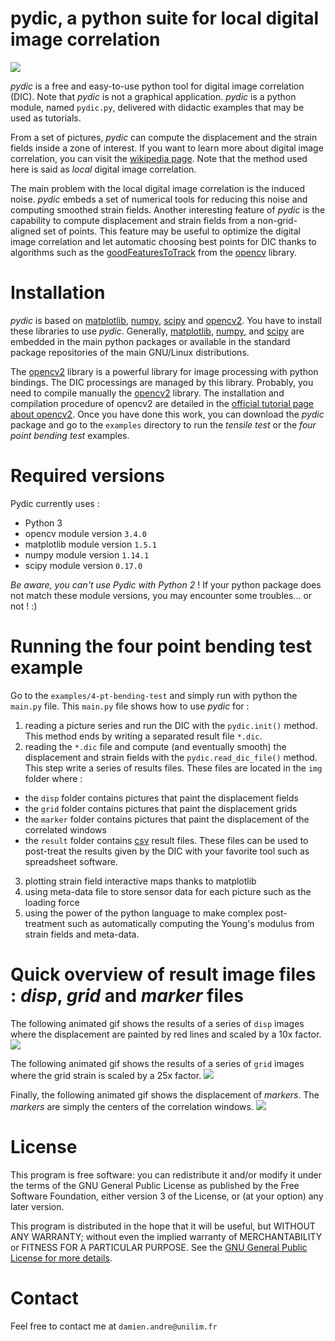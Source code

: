# **pydic**, a python suite for local digital image correlation
![](https://gitlab.com/damien.andre/pydic/raw/master/doc/main-figure.png)


*pydic* is a free and easy-to-use python tool for digital image correlation (DIC). Note that *pydic* is not a 
graphical application. *pydic* is a python module, named `pydic.py`, delivered with 
didactic examples that may be used as tutorials. 

From a set of pictures, *pydic* can compute the displacement and the strain fields 
inside a zone of interest. If you want to learn more about digital image correlation,
you can visit the [wikipedia page](https://en.wikipedia.org/wiki/Digital_image_correlation).
Note that the method used here is said as *local* digital image correlation. 

The main problem with the local digital image correlation is the induced noise. *pydic* embeds 
a set of numerical tools for reducing this noise and computing smoothed strain fields. 
Another interesting feature of *pydic* is the capability to compute displacement and strain fields 
from a non-grid-aligned set of points. This feature may be useful to optimize the digital 
image correlation and let automatic choosing best points for DIC thanks to algorithms such as the [goodFeaturesToTrack](http://docs.opencv.org/2.4.8/modules/imgproc/doc/feature_detection.html) from the [opencv](http://docs.opencv.org/2.4/) library.

# Installation
*pydic* is based on [matplotlib](https://matplotlib.org/), [numpy](http://www.numpy.org/), 
[scipy](https://www.scipy.org/) and [opencv2](http://opencv.org/). You have to install
these libraries to use *pydic*. Generally, [matplotlib](https://matplotlib.org/), [numpy](http://www.numpy.org/), 
and [scipy](https://www.scipy.org/) are embedded in the main python packages 
or available in the standard package repositories of the main GNU/Linux distributions. 

The [opencv2](http://opencv.org/) library is a powerful library for image processing with python bindings. 
The DIC processings are managed by this library. Probably, you need to compile manually 
the [opencv2](http://opencv.org/) library. The installation and compilation procedure of opencv2 are 
detailed in the [official tutorial page about opencv2](http://docs.opencv.org/2.4/doc/tutorials/introduction/table_of_content_introduction/table_of_content_introduction.html#table-of-content-introduction). Once you have done this work, you can 
download the *pydic* package and go to the `examples` directory to run the *tensile test* or the *four point bending test* examples.

# Required versions
Pydic currently uses :
 - Python 3
 - opencv module version `3.4.0`
 - matplotlib module version `1.5.1`
 - numpy module version `1.14.1`
 - scipy module version `0.17.0`

_Be aware, you can't use Pydic with Python 2_ !
If your python package does not match these module versions, 
you may encounter some troubles... or not ! :)


# Running the four point bending test example
Go to the `examples/4-pt-bending-test` and simply run with python the `main.py` file. This `main.py` file 
shows how to use *pydic* for :
1. reading a picture series and run the DIC with the `pydic.init()` method. This method ends by writing a separated result file `*.dic`.
2. reading the `*.dic` file and compute (and eventually smooth) the displacement and strain fields with the `pydic.read_dic_file()` method. This step write a series of results files. These files are located in the `img` folder where :
 * the `disp` folder contains pictures that paint the displacement fields
 * the `grid` folder contains pictures that paint the displacement grids
 * the `marker` folder contains pictures that paint the displacement of the correlated windows
 * the `result` folder contains [csv](https://en.wikipedia.org/wiki/Comma-separated_values) result files. These files 
 can be used to post-treat the results given by the DIC with your favorite tool such as spreadsheet software. 
3. plotting strain field interactive maps thanks to matplotlib
4. using meta-data file to store sensor data for each picture such as the loading force
5. using the power of the python language to make complex post-treatment such as automatically computing the Young's modulus from 
 strain fields and meta-data.
 
# Quick overview of result image files : *disp*, *grid* and *marker* files
The following animated gif shows the results of a series of `disp` images where the displacement are painted by red lines 
and scaled by a 10x factor. 
![](https://gitlab.com/damien.andre/pydic/raw/master/doc/disp.gif)

The following animated gif shows the results of a series of `grid` images where the grid strain is scaled by a 25x factor. 
![](https://gitlab.com/damien.andre/pydic/raw/master/doc/grid.gif)

Finally, the following animated gif shows the displacement of *markers*. The *markers* are simply the centers of the correlation windows.
![](https://gitlab.com/damien.andre/pydic/raw/master/doc/marker.gif)


# License 
This program is free software: you can redistribute it and/or modify
it under the terms of the GNU General Public License as published by
the Free Software Foundation, either version 3 of the License, or
(at your option) any later version.

This program is distributed in the hope that it will be useful,
but WITHOUT ANY WARRANTY; without even the implied warranty of
MERCHANTABILITY or FITNESS FOR A PARTICULAR PURPOSE.  See the
[GNU General Public License for more details](http://www.gnu.org/licenses/).

# Contact
Feel free to contact me at `damien.andre@unilim.fr`

